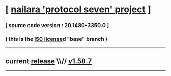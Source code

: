 
# [ [nailara 'protocol seven' project](http://src.nailara.net/) ]

### [ source code version : 20.1480-3350.0 ]

### ( this is the [ISC license](license)d "base" branch )
---
## current [release](https://github.com/anotherlink/nailara/releases) \\\\// [v1.58.7](https://github.com/anotherlink/nailara/releases/tag/v1.58.7)
---
